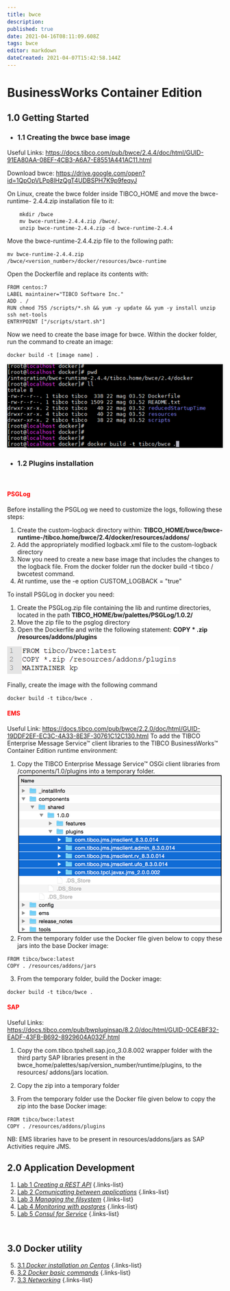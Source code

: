 ```yaml
---
title: bwce
description: 
published: true
date: 2021-04-16T08:11:09.608Z
tags: bwce
editor: markdown
dateCreated: 2021-04-07T15:42:58.144Z
---
```


# BusinessWorks Container Edition

## 1.0 Getting Started
- ### 1.1 Creating the bwce base image

Useful Links: https://docs.tibco.com/pub/bwce/2.4.4/doc/html/GUID-91EA80AA-08EF-4CB3-A6A7-E8551A441AC11.html 

Download bwce: https://drive.google.com/open?id=1QpOpVLPp8lHzQgT4UDBSPH7K9p9feqyJ

On Linux, create the bwce folder inside TIBCO_HOME and move the bwce-runtime- 	2.4.4.zip installation file to it:
```
	mkdir /bwce
	mv bwce-runtime-2.4.4.zip /bwce/.
	unzip bwce-runtime-2.4.4.zip -d bwce-runtime-2.4.4
```
Move the bwce-runtime-2.4.4.zip file to the following path:
```
mv bwce-runtime-2.4.4.zip /bwce/<version_number>/docker/resources/bwce-runtime
```
Open the Dockerfile and replace its contents with:
```
FROM centos:7
LABEL maintainer="TIBCO Software Inc."
ADD . /
RUN chmod 755 /scripts/*.sh && yum -y update && yum -y install unzip ssh net-tools
ENTRYPOINT ["/scripts/start.sh"]
```
Now we need to create the base image for bwce. Within the docker folder, run the command to create an image:
```
docker build -t [image name] .
```
![building_base_image(1).png](/bwce/building_base_image(1).png)

- ### 1.2 Plugins installation 
	<br/> 
#### <span style="color:red">PSGLog</span>
Before installing the PSGLog we need to customize the logs, following these steps:
1. Create the custom-logback directory within: **TIBCO_HOME/bwce/bwce-runtime-<version>/tibco.home/bwce/2.4/docker/resources/addons/**
1. Add the appropriately modified logback.xml file to the custom-logback directory
1. Now you need to create a new base image that includes the changes to the logback file. From the docker folder run the docker build -t tibco / bwcetest command.
1. At runtime, use the -e option CUSTOM_LOGBACK = "true"
  
To install PSGLog in docker you need:
1. Create the PSGLog.zip file containing the lib and runtime directories, located in the path **TIBCO_HOME/bw/palettes/PSGLog/1.0.2/**
1. Move the zip file to the psglog directory
1. Open the Dockerfile and write the following statement:
**COPY * .zip /resources/addons/plugins**

![psglog_dockerfile.png](/bwce/psglog_dockerfile.png)
  
 Finally, create the image with the following command
```
docker build -t tibco/bwce .
```

#### <span style="color:red">EMS</span>
Useful Link: https://docs.tibco.com/pub/bwce/2.2.0/doc/html/GUID-19DDF2EF-EC3C-4A33-8E3F-30761C12C130.html
To add the TIBCO Enterprise Message Service™ client libraries to the TIBCO BusinessWorks™ Container Edition runtime environment:
1. Copy the TIBCO Enterprise Message Service™ OSGi client libraries from <EMS-HOME>/components/1.0/plugins into a temporary folder. ![emslibraries.png](/bwce/emslibraries.png)
1. From the temporary folder use the Docker file given below to copy these jars into the base Docker image:
```
FROM tibco/bwce:latest
COPY . /resources/addons/jars
```
3.   From the temporary folder, build the Docker image:
```
docker build -t tibco/bwce .
```
#### <span style="color:red">SAP</span>
Useful Links: https://docs.tibco.com/pub/bwpluginsap/8.2.0/doc/html/GUID-0CE4BF32-EADF-43FB-B692-8929604A032F.html
1. Copy the com.tibco.tpshell.sap.jco_3.0.8.002 wrapper folder with the third party SAP libraries
present in the bwce_home/palettes/sap/version_number/runtime/plugins, to the resources/
addons/jars location.

1. Copy the zip into a temporary folder
1. From the temporary folder use the Docker file given below to copy the zip into the base Docker image:
```
FROM tibco/bwce:latest
COPY . /resources/addons/plugins
```
NB: EMS libraries have to be present in resources/addons/jars as SAP Activities require JMS.


## 2.0 Application Development
  
1. [Lab 1 *Creating a REST API*](/integration/tibco/bw/ce/Lab1)
{.links-list}
2. [Lab 2 *Comunicating between applications*](/integration/tibco/bw/ce/Lab2)
{.links-list}
3. [Lab 3 *Managing the filsystem*](/integration/tibco/bw/ce/Lab3)
{.links-list}
4. [Lab 4 *Monitoring with postgres*](/integration/tibco/bw/ce/Lab4)
{.links-list}
5. [Lab 5 *Consul for Service*](/integration/tibco/bw/ce/Lab5)
{.links-list}
  
<br/>

## 3.0 Docker utility
  
5. [3.1 *Docker installation on Centos*](/integration/tibco/bw/ce/Utility1)
{.links-list}
6. [3.2 *Docker basic commands*](/integration/tibco/bw/ce/Utility2)
{.links-list}
7. [3.3 *Networking*](/integration/tibco/bw/ce/Utility3)
{.links-list}

